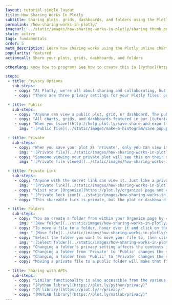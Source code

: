```yaml
---
layout: tutorial-single_layout
title: How Sharing Works In Plotly
subtitle: Sharing plots, grids, dashboards, and folders using the Plotly data visualization tool
permalink: /how-sharing-works-in-plotly/
imageurl: ../static/images/how-sharing-works-in-plotly/sharing thumb.png
state: active
tags: fundamentals
order: 5
meta_description: Learn how sharing works using the Plotly online charting tool.
popularity: featured
actioncall: Share your plots, grids, dashboards, and folders

otherlang: Know how to program? See how to create this in [Python](https://plot.ly/python/privacy) or [R](https://plot.ly/r/privacy).

steps:
 - title: Privacy Options
   sub-steps:
    - copy: "At Plotly, we're all about sharing and collaborating, but we understand that privacy is an important concern."
    - copy: "There are three privacy settings for your Plotly files: public, private and private link. The plots and grids have their own privacy settings, as well as the [dashboards](http://help.plot.ly/create-a-dashboard/). Visit [this](http://help.plot.ly/dashboard-privacy/#step-5-share-the-dashboard) page to learn more about dashboard privacy and how it interacts with plot privacy."

 - title: Public
   sub-steps:  
    - copy: "Anyone can view a public plot, grid, or dashboard. The public file will appear in your profile. It can also appear in the [Plotly feed](https://plot.ly/) and search engines. You don't need to be logged in to Plotly to view it."
    - copy: "All charts, grids, and dashboards featured in our [tutorials](http://help.plot.ly/tutorials/) are public. That way, *everyone* can view them."
    - copy: "When you [save](http://help.plot.ly/save-share-and-export-in-plotly/#step-1-save-your-plot) a plot, grid, or dashboard, select 'Public'."
      img: "![Public file](../static/images/make-a-histogram/save popup 2d hist.png)"

 - title: Private
   sub-steps:
    - copy: "When you save your plot as 'Private', only you can view it, as long as you're logged into your account. It won't appear in the Plotly feed, your profile, or search engines. You can [add collaborators](http://help.plot.ly/collaborate-in-plotly/) to a private file. Collaborators will be able to view and edit the file when they are logged in. Please note that community users can save only one private file. [Upgrade to PRO](https://plot.ly/products/cloud/) and save unlimited private files."
      img: "![Private file](../static/images/how-sharing-works-in-plotly/private.png)"  
    - copy: "Someone viewing your private plot will see this on their screen."
      img: "![Private file viewed](../static/images/how-sharing-works-in-plotly/private 404.png)"  

 - title: Private Link
   sub-steps:
    - copy: "Anyone with the secret link can view it. Just like a private plot, it won't appear in the Plotly feed, your profile, or search engines. However, if it's embedded inside a webpage or an IPython notebook, anybody viewing that page will see it; you don't need to be logged in. Please note that secret plots count towards a user's private [file limit](https://plot.ly/products/cloud/)."
      img: "![Private link](../static/images/how-sharing-works-in-plotly/privatelink.png)"  
    - copy: "Visit your [Organize](https://plot.ly/organize) page and click on the arrow icon to locate the shareable link. You can tell a file is private or has a private link by the closed lock icon at the top corner."
      img: "![Private lock icon](../static/images/how-sharing-works-in-plotly/share link private lock.png)"
    - copy: "This shareable link is private, but the plot or dashboard can be viewed by anybody with this URL. They don't need to log in to their Plotly account."

 - title: Folders
   sub-steps:
    - copy: "You an create a folder from within your Organize page by clicking '+ New' and selecting 'Folder'. Community users can create only one folder, but you can [upgrade to Pro](https://plot.ly/settings/subscription/) for unlimited folders."
      img: "![New folder](../static/images/how-sharing-works-in-plotly/new folder.png)"
    - copy: "To move a file to a folder, hover over it and click on the folder icon."
      img: "![Move file](../static/images/how-sharing-works-in-plotly/select file.png)"
    - copy: "Select the folder you want to move your file to, then click 'Move'."
      img: "![Select folder](../static/images/how-sharing-works-in-plotly/move to folder.png)"
    - copy: "Changing a folder's privacy setting affects the contents in the following ways."
    - copy: "Changing a folder from 'Private' to 'Public' changes the setting of all files and folders to public."            
    - copy: "Changing a folder from 'Public' to 'Private' changes the status of the contents to private. Users with a [Community plan](https://plot.ly/products/cloud/) can keep one plot private. All Plotly users, however, can have unlimited private grids."
    - copy: "Moving a private file to a public folder will make that file public for the time it's there. If you move a public file to a private folder, viewers will still be able to see your file."

 - title: Sharing with APIs
   sub-steps:
    - copy: "Similar functionality is also accessible from the various [API libraries](https://plot.ly/api). View each page for details."            
    - copy: "[Python library](https://plot.ly/python/privacy)"
    - copy: "[R library](https://plot.ly/r/privacy)"            
    - copy: "[MATLAB library](https://plot.ly/matlab/privacy)"
---
```

